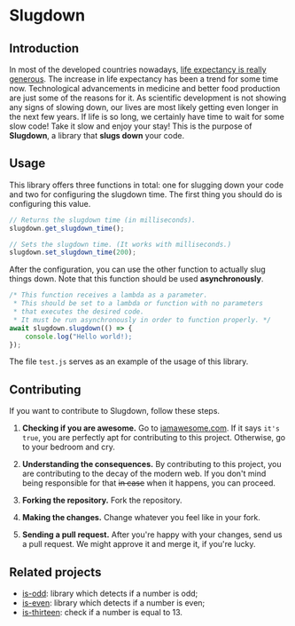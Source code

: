 # Slugdown
## Introduction
In most of the developed countries nowadays,
[life expectancy is really generous](https://en.wikipedia.org/wiki/List_of_countries_by_life_expectancy).
The increase in life expectancy has been a trend for some time now.
Technological advancements in medicine and better food production
are just some of the reasons for it.
As scientific development is not showing any signs of slowing down,
our lives are most likely getting even longer in the next few years.
If life is so long,
we certainly have time to wait for some slow code!
Take it slow and enjoy your stay!
This is the purpose of **Slugdown**,
a library that **slugs down** your code.

## Usage
This library offers three functions in total:
one for slugging down your code and two for configuring the slugdown time.
The first thing you should do is configuring this value.
```js
// Returns the slugdown time (in milliseconds).
slugdown.get_slugdown_time();

// Sets the slugdown time. (It works with milliseconds.)
slugdown.set_slugdown_time(200);
```

After the configuration,
you can use the other function to actually slug things down.
Note that this function should be used **asynchronously**.
```js
/* This function receives a lambda as a parameter.
 * This should be set to a lambda or function with no parameters
 * that executes the desired code.
 * It must be run asynchronously in order to function properly. */
await slugdown.slugdown(() => {
	console.log("Hello world!);
});
```

The file `test.js` serves as an example of the usage of this library.

## Contributing
If you want to contribute to Slugdown, follow these steps.

1. **Checking if you are awesome.**
Go to [iamawesome.com](https://iamawesome.com/).
If it says `it's true`,
you are perfectly apt for contributing to this project.
Otherwise, go to your bedroom and cry.

1. **Understanding the consequences.**
By contributing to this project,
you are contributing to the decay of the modern web.
If you don't mind being responsible for that ~~in case~~ when it happens,
you can proceed.

1. **Forking the repository.**
Fork the repository.

1. **Making the changes.**
Change whatever you feel like in your fork.

1. **Sending a pull request.**
After you're happy with your changes, send us a pull request.
We might approve it and merge it, if you're lucky.

## Related projects
* [is-odd](https://github.com/i-voted-for-trump/is-odd):
library which detects if a number is odd;
* [is-even](https://github.com/i-voted-for-trump/is-even):
library which detects if a number is even;
* [is-thirteen](https://github.com/jezen/is-thirteen):
check if a number is equal to 13.
